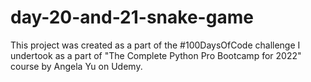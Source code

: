 # day-20-and-21-snake-game
This project was created as a part of the #100DaysOfCode challenge I undertook as a part of "The Complete Python Pro Bootcamp for 2022" course by Angela Yu on Udemy.
